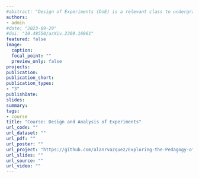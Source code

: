 ```yaml
---
#abstract: "Design of Experiments (DoE) is a relevant class to undergraduate programs in the sciences, because it teaches students how to plan, conduct, and analyze experiments. In the literature on DoE, there are several contributions to its pedagogy, such as easy-to-use class experiments, virtual experiments, and software for constructing experimental designs. However, there are virtually no systematic assessments of the actual DoE pedagogy. To address this issue, we build the first database of undergraduate DoE courses offered in the United States of America. The database has records on courses offered from 2019 to 2022 by the best universities in the US News Best National Universities ranking of 2022. Specifically, it has data on 18 general and content-specific features of 206 courses. To study the DoE pedagogy, we analyze the database using descriptive statistics and text mining. Our main findings include that most undergraduate DoE courses follow the textbook “Design of and Analysis of Experiments” by Douglas Montgomery, use the R software, and emphasize the learning of multifactor designs, randomization restrictions, data analysis, and applications. Based on our analysis, we provide instructors with recommendations and teaching material to enhance their DoE courses. The database and material are included in the supplementary material."
authors:
- admin
#date: "2023-09-29"
#doi: "10.48550/arXiv.2309.16961"
featured: false
image:
  caption:
  focal_point: ""
  preview_only: false
projects:
publication: 
publication_short: 
publication_types:
- "3"
publishDate: 
slides:
summary:
tags:
- course
title: "Course: Design and Analysis of Experiments"
url_code: ""
url_dataset: ""
url_pdf: ""
url_poster: ""
url_project: "https://github.com/alanrvazquez/Exploring-the-Pedagogy-of-DoE"
url_slides: ""
url_source: ""
url_video: ""
---
```

